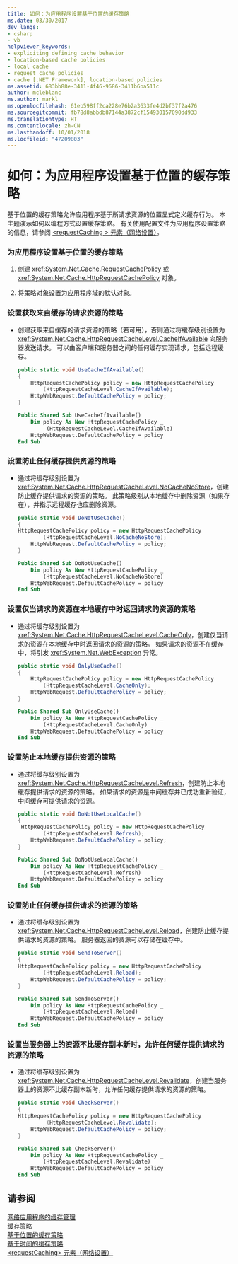```yaml
---
title: 如何：为应用程序设置基于位置的缓存策略
ms.date: 03/30/2017
dev_langs:
- csharp
- vb
helpviewer_keywords:
- expliciting defining cache behavior
- location-based cache policies
- local cache
- request cache policies
- cache [.NET Framework], location-based policies
ms.assetid: 683bb88e-3411-4f46-9686-3411b6ba511c
author: mcleblanc
ms.author: markl
ms.openlocfilehash: 61eb598ff2ca228e76b2a3633fe4d2bf37f2a476
ms.sourcegitcommit: fb78d8abbdb87144a3872cf154930157090dd933
ms.translationtype: HT
ms.contentlocale: zh-CN
ms.lasthandoff: 10/01/2018
ms.locfileid: "47209803"
---
```

# <a name="how-to-set-a-location-based-cache-policy-for-an-application"></a>如何：为应用程序设置基于位置的缓存策略
基于位置的缓存策略允许应用程序基于所请求资源的位置显式定义缓存行为。 本主题演示如何以编程方式设置缓存策略。 有关使用配置文件为应用程序设置策略的信息，请参阅 [ \<requestCaching > 元素（网络设置）](../../../docs/framework/configure-apps/file-schema/network/requestcaching-element-network-settings.md)。  
  
### <a name="to-set-a-location-based-cache-policy-for-an-application"></a>为应用程序设置基于位置的缓存策略  
  
1.  创建 <xref:System.Net.Cache.RequestCachePolicy> 或 <xref:System.Net.Cache.HttpRequestCachePolicy> 对象。  
  
2.  将策略对象设置为应用程序域的默认对象。  
  
### <a name="to-set-a-policy-that-takes-requested-resources-from-a-cache"></a>设置获取来自缓存的请求资源的策略  
  
-   创建获取来自缓存的请求资源的策略（若可用），否则通过将缓存级别设置为 <xref:System.Net.Cache.HttpRequestCacheLevel.CacheIfAvailable> 向服务器发送请求。 可以由客户端和服务器之间的任何缓存实现请求，包括远程缓存。  
  
    ```csharp  
    public static void UseCacheIfAvailable()  
    {  
        HttpRequestCachePolicy policy = new HttpRequestCachePolicy  
            (HttpRequestCacheLevel.CacheIfAvailable);  
        HttpWebRequest.DefaultCachePolicy = policy;  
    }  
    ```  
  
    ```vb  
    Public Shared Sub UseCacheIfAvailable()  
        Dim policy As New HttpRequestCachePolicy _  
             (HttpRequestCacheLevel.CacheIfAvailable)  
        HttpWebRequest.DefaultCachePolicy = policy  
    End Sub  
    ```  
  
### <a name="to-set-a-policy-that-prevents-any-cache-from-supplying-resources"></a>设置防止任何缓存提供资源的策略  
  
-   通过将缓存级别设置为 <xref:System.Net.Cache.HttpRequestCacheLevel.NoCacheNoStore>，创建防止缓存提供请求的资源的策略。 此策略级别从本地缓存中删除资源（如果存在），并指示远程缓存也应删除资源。  
  
    ```csharp  
    public static void DoNotUseCache()  
    {  
    HttpRequestCachePolicy policy = new HttpRequestCachePolicy   
            (HttpRequestCacheLevel.NoCacheNoStore);  
        HttpWebRequest.DefaultCachePolicy = policy;  
    }  
    ```  
  
    ```vb  
    Public Shared Sub DoNotUseCache()  
        Dim policy As New HttpRequestCachePolicy _  
            (HttpRequestCacheLevel.NoCacheNoStore)  
        HttpWebRequest.DefaultCachePolicy = policy  
    End Sub  
    ```  
  
### <a name="to-set-a-policy-that-returns-requested-resources-only-if-they-are-in-the-local-cache"></a>设置仅当请求的资源在本地缓存中时返回请求的资源的策略  
  
-   通过将缓存级别设置为 <xref:System.Net.Cache.HttpRequestCacheLevel.CacheOnly>，创建仅当请求的资源在本地缓存中时返回请求的资源的策略。 如果请求的资源不在缓存中，将引发 <xref:System.Net.WebException> 异常。  
  
    ```csharp  
    public static void OnlyUseCache()  
    {  
        HttpRequestCachePolicy policy = new HttpRequestCachePolicy   
            (HttpRequestCacheLevel.CacheOnly);  
        HttpWebRequest.DefaultCachePolicy = policy;  
    }  
    ```  
  
    ```vb  
    Public Shared Sub OnlyUseCache()  
        Dim policy As New HttpRequestCachePolicy _  
            (HttpRequestCacheLevel.CacheOnly)  
        HttpWebRequest.DefaultCachePolicy = policy  
    End Sub  
    ```  
  
### <a name="to-set-a-policy-that-prevents-the-local-cache-from-supplying-resources"></a>设置防止本地缓存提供资源的策略  
  
-   通过将缓存级别设置为 <xref:System.Net.Cache.HttpRequestCacheLevel.Refresh>，创建防止本地缓存提供请求的资源的策略。 如果请求的资源是中间缓存并已成功重新验证，中间缓存可提供请求的资源。  
  
    ```csharp  
    public static void DoNotUseLocalCache()  
    {  
     HttpRequestCachePolicy policy = new HttpRequestCachePolicy   
            (HttpRequestCacheLevel.Refresh);  
        HttpWebRequest.DefaultCachePolicy = policy;  
    }  
    ```  
  
    ```vb  
    Public Shared Sub DoNotUseLocalCache()  
        Dim policy As New HttpRequestCachePolicy _  
            (HttpRequestCacheLevel.Refresh)  
        HttpWebRequest.DefaultCachePolicy = policy  
    End Sub  
    ```  
  
### <a name="to-set-a-policy-that-prevents-any-cache-from-supplying-requested-resources"></a>设置防止任何缓存提供请求的资源的策略  
  
-   通过将缓存级别设置为 <xref:System.Net.Cache.HttpRequestCacheLevel.Reload>，创建防止缓存提供请求的资源的策略。 服务器返回的资源可以存储在缓存中。  
  
    ```csharp  
    public static void SendToServer()  
    {  
    HttpRequestCachePolicy policy = new HttpRequestCachePolicy   
            (HttpRequestCacheLevel.Reload);  
        HttpWebRequest.DefaultCachePolicy = policy;  
    }  
    ```  
  
    ```vb  
    Public Shared Sub SendToServer()  
        Dim policy As New HttpRequestCachePolicy _  
            (HttpRequestCacheLevel.Reload)  
        HttpWebRequest.DefaultCachePolicy = policy  
    End Sub  
    ```  
  
### <a name="to-set-a-policy-that-allows-any-cache-to-supply-requested-resources-if-the-resource-on-the-server-is-not-newer-than-the-cached-copy"></a>设置当服务器上的资源不比缓存副本新时，允许任何缓存提供请求的资源的策略  
  
-   通过将缓存级别设置为 <xref:System.Net.Cache.HttpRequestCacheLevel.Revalidate>，创建当服务器上的资源不比缓存副本新时，允许任何缓存提供请求的资源的策略。  
  
    ```csharp  
    public static void CheckServer()  
    {  
    HttpRequestCachePolicy policy = new HttpRequestCachePolicy  
             (HttpRequestCacheLevel.Revalidate);  
        HttpWebRequest.DefaultCachePolicy = policy;  
    }  
    ```  
  
    ```vb  
    Public Shared Sub CheckServer()  
        Dim policy As New HttpRequestCachePolicy _  
            (HttpRequestCacheLevel.Revalidate)  
        HttpWebRequest.DefaultCachePolicy = policy  
    End Sub  
    ```  
  
## <a name="see-also"></a>请参阅  
 [网络应用程序的缓存管理](../../../docs/framework/network-programming/cache-management-for-network-applications.md)  
 [缓存策略](../../../docs/framework/network-programming/cache-policy.md)  
 [基于位置的缓存策略](../../../docs/framework/network-programming/location-based-cache-policies.md)  
 [基于时间的缓存策略](../../../docs/framework/network-programming/time-based-cache-policies.md)  
 [\<requestCaching> 元素（网络设置）](../../../docs/framework/configure-apps/file-schema/network/requestcaching-element-network-settings.md)
